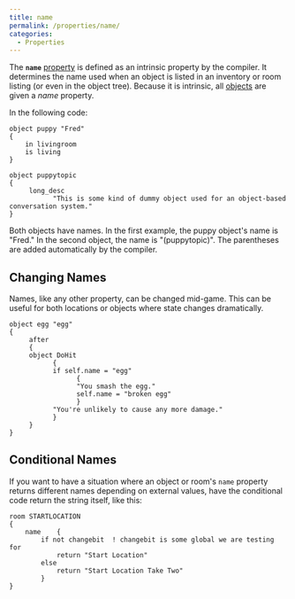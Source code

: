 ```yaml
---
title: name
permalink: /properties/name/
categories: 
  - Properties
---
```


The **`name`** [property](/properties/) is defined as an
intrinsic property by the compiler. It determines the name used when an
object is listed in an inventory or room listing (or even in the object
tree). Because it is intrinsic, all [objects](/basics/objects/) are
given a *name* property.

In the following code:


    object puppy "Fred"
    {
        in livingroom
        is living
    }

    object puppytopic
    {
         long_desc
               "This is some kind of dummy object used for an object-based conversation system."
    }

Both objects have names. In the first example, the puppy object's name
is "Fred." In the second object, the name is "(puppytopic)". The
parentheses are added automatically by the compiler.

## Changing Names

Names, like any other property, can be changed mid-game. This can be
useful for both locations or objects where state changes dramatically.


    object egg "egg"
    {
         after
         {
         object DoHit
               {
               if self.name = "egg"
                     {
                     "You smash the egg."
                     self.name = "broken egg"
                     }
               "You're unlikely to cause any more damage."
               }
         }
    }

## Conditional Names

If you want to have a situation where an object or room's `name`
property returns different names depending on external values, have the
conditional code return the string itself, like this:

    room STARTLOCATION
    {
        name    {
            if not changebit  ! changebit is some global we are testing for
                return "Start Location"
            else
                return "Start Location Take Two"
            }
    }
